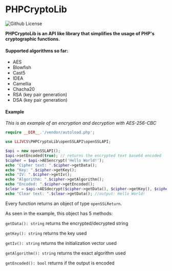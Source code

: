 # PHPCryptoLib

![Github License](https://img.shields.io/badge/License-MIT-green.svg)

**PHPCryptoLib is an API like library that simplifies the usage of PHP's cryptographic functions.**

#### Supported algorithms so far:

- AES
- Blowfish
- Cast5
- IDEA
- Camellia
- Chacha20
- RSA (key pair generation)
- DSA (key pair generation)

#### Example

*This is an example of an encryption and decryption with AES-256-CBC*

```php
require __DIR__.'/vendor/autoload.php';

use LLJVCS\PHPCryptoLib\openSSLAPI\openSSLAPI;

$api = new openSSLAPI();
$api->setEncoded(true); // returns the encrypted text base64 encoded
$cipher = $api->AESencrypt('Hello World!');
echo "Cipher text: ".$cipher->getData();
echo "Key: ".$cipher->getKey();
echo "IV: ".$cipher->getIv();
echo "Algorithm: ".$cipher->getAlgorithm();
echo "Encoded: ".$cipher->getEncoded();
$clear = $api->AESdecrypt($cipher->getData(), $cipher->getKey(), $cipher->getIv(), $cipher->getAlgorithm(), $cipher->getEncoded());
echo "Clear text: ".$clear->getData(); //output: Hello World!
```

Every function returns an object of type `openSSLReturn`.

As seen in the example, this object has 5 methods:

`getData(): string` returns the encrypted/decrypted string

`getKey(): string` returns the key used

`getIv(): string` returns the initialization vector used

`getAlgorithm(): string` returns the exact algorithm used

`getEncoded(): bool` returns if the output is encoded
